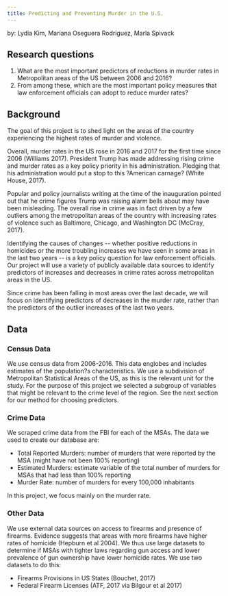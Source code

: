 ```yaml
---
title: Predicting and Preventing Murder in the U.S.
---
```


by: Lydia Kim, Mariana Oseguera Rodriguez, Marla Spivack


## Research questions
1. What are the most important predictors of reductions in murder rates in Metropolitan areas of the US between 2006 and 2016? 
1. From among these, which are the most important policy measures that law enforcement officials can adopt to reduce murder rates? 


## Background
The goal of this project is to shed light on the areas of the country experiencing the highest rates of murder and violence. 

Overall, murder rates in the US rose in 2016 and 2017 for the first time since 2006 (Williams 2017). President Trump has made addressing rising crime and murder rates as a key policy priority in his administration. Pledging that his administration would put a stop to this ?American carnage? (White House, 2017). 

Popular and policy journalists writing at the time of the inauguration pointed out that he crime figures Trump was raising alarm bells about may have been misleading. The overall rise in crime was in fact driven by a few outliers among the metropolitan areas of the country with increasing rates of violence such as Baltimore, Chicago, and Washington DC (McCray, 2017). 

Identifying the causes of changes -- whether positive reductions in homicides or the more troubling increases we have seen in some areas in the last two years -- is a key policy question for law enforcement officials. Our project will use a variety of publicly available data sources to identify predictors of increases and decreases in crime rates across metropolitan areas in the US.  

Since crime has been falling in most areas over the last decade, we will focus on identifying predictors of decreases in the murder rate, rather than the predictors of the outlier increases of the last two years.  


## Data

### Census Data

We use census data from 2006-2016. This data englobes and includes estimates of the population?s characteristics. We use a subdivision of Metropolitan Statistical Areas of the US, as this is the relevant unit for the study. For the purpose of this project we selected a subgroup of variables that might be relevant to the crime level of the region. See the next section for our method for choosing predictors. 

### Crime Data

We scraped crime data from the FBI for each of the MSAs. The data we used to create our database are:
- Total Reported Murders: number of murders that were reported by the MSA (might have not been 100% reporting)
- Estimated Murders: estimate variable of the total number of murders for MSAs that had less than 100% reporting
- Murder Rate: number of murders for every 100,000 inhabitants

In this project, we focus mainly on the murder rate. 

### Other Data
We use external data sources on access to firearms and presence of firearms. Evidence suggests that areas with more firearms have higher rates of homicide (Hepburn et al 2004). We thus use large datasets to determine if MSAs with tighter laws regarding gun access and lower prevalence of gun ownership have lower homicide rates. We use two datasets to do this: 
- Firearms Provisions in US States (Bouchet, 2017)
- Federal Firearm Licenses (ATF, 2017 via Bilgour et al 2017)




